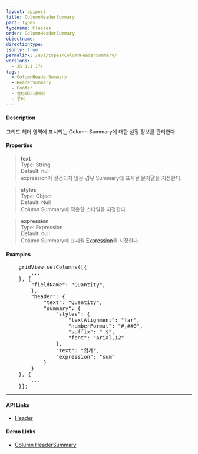 ```yaml
---
layout: apipost
title: ColumnHeaderSummary
part: Types
typename: Classes
order: ColumnHeaderSummary
objectname: 
directiontype: 
jsonly: true
permalink: /api/types/ColumnHeaderSummary/
versions:
  - JS 1.1.17+
tags: 
  - ColumnHeaderSummary
  - HeaderSummary
  - Footer
  - 컬럼헤더써머리
  - 풋터
---
```


#### Description

 그리드 헤더 영역에 표시되는 Column Summary에 대한 설정 정보를 관리한다.

#### Properties

> **text**  
> Type: String   
> Default: null      
> expression이 설정되지 않은 경우 Summary에 표시될 문자열을 지정한다.  

> **styles**  
> Type: Object     
> Default: Null       
> Column Summary에 적용할 스타일을 지정한다.  

> **expression**  
> Type: Expression  
> Default: null    
> Column Summary에 표시될 [Expression](/api/features/Expression)을 지정한다.   

#### Examples   

<pre class="prettyprint">
    gridView.setColumns([{
        ...
    }, {
        "fieldName": "Quantity",
        },
        "header": {
            "text": "Quantity",
            "summary": {
                "styles": {
                    "textAlignment": "far",
                    "numberFormat": "#,##0",
                    "suffix": " $",
                    "font": "Arial,12"
                },
                "text": "합계",
                "expression": "sum"
            }
        }
    }, {
        ...
    }];
</pre>

---

#### API Links

* [Header](/api/types/Header/)  

#### Demo Links 

* [Column HeaderSummary](http://demo.realgrid.com/HeaderAndFooter/HeaderSummary/)   
